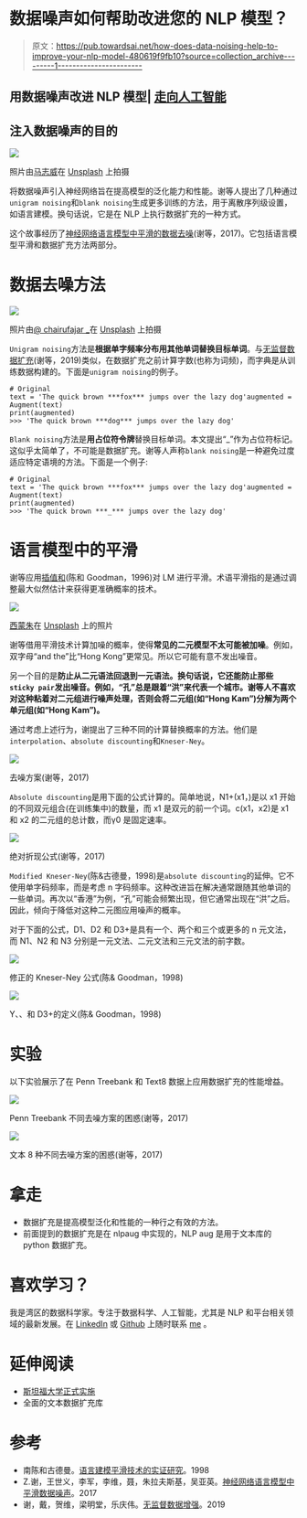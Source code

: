 # 数据噪声如何帮助改进您的 NLP 模型？

> 原文：<https://pub.towardsai.net/how-does-data-noising-help-to-improve-your-nlp-model-480619f9fb10?source=collection_archive---------1----------------------->

## 用数据噪声改进 NLP 模型| [走向人工智能](https://towardsai.net)

## 注入数据噪声的目的

![](img/e99536904f23baf8795eb8c1122c0af3.png)

照片由[马志威](https://unsplash.com/@makcedward?utm_source=medium&utm_medium=referral)在 [Unsplash](https://unsplash.com?utm_source=medium&utm_medium=referral) 上拍摄

将数据噪声引入神经网络旨在提高模型的泛化能力和性能。谢等人提出了几种通过`unigram noising`和`blank noising`生成更多训练的方法，用于离散序列级设置，如语言建模。换句话说，它是在 NLP 上执行数据扩充的一种方式。

这个故事经历了[神经网络语言模型中平滑的数据去噪](https://arxiv.org/pdf/1703.02573.pdf)(谢等，2017)。它包括语言模型平滑和数据扩充方法两部分。

# 数据去噪方法

![](img/318511a2f4acd3be77de6b9dd7a53a5f.png)

照片由[@ chairufajar _](https://unsplash.com/@chairulfajar_?utm_source=medium&utm_medium=referral)在 [Unsplash](https://unsplash.com?utm_source=medium&utm_medium=referral) 上拍摄

`Unigram noising`方法是**根据单字频率分布用其他单词替换目标单词**。与[无监督数据扩充](https://arxiv.org/pdf/1904.12848.pdf)(谢等，2019)类似，在数据扩充之前计算字数(也称为词频)，而字典是从训练数据构建的。下面是`unigram noising`的例子。

```
# Original
text = 'The quick brown ***fox*** jumps over the lazy dog'augmented = Augment(text)
print(augmented)
>>> 'The quick brown ***dog*** jumps over the lazy dog'
```

`Blank noising`方法是**用占位符令牌**替换目标单词。本文提出“_”作为占位符标记。这似乎太简单了，不可能是数据扩充。谢等人声称`blank noising`是一种避免过度适应特定语境的方法。下面是一个例子:

```
# Original
text = 'The quick brown ***fox*** jumps over the lazy dog'augmented = Augment(text)
print(augmented)
>>> 'The quick brown ***_*** jumps over the lazy dog'
```

# 语言模型中的平滑

谢等应用[插值和](https://en.wikipedia.org/wiki/N-gram#Smoothing_techniques)(陈和 Goodman，1996)对 LM 进行平滑。术语平滑指的是通过调整最大似然估计来获得更准确概率的技术。

![](img/1caf67dda9c511af1daaed770b7fb54e.png)

[西蒙朱](https://unsplash.com/@smnzhu?utm_source=medium&utm_medium=referral)在 [Unsplash](https://unsplash.com?utm_source=medium&utm_medium=referral) 上的照片

谢等借用平滑技术计算加噪的概率，使得**常见的二元模型不太可能被加噪**。例如，双字母“and the”比“Hong Kong”更常见。所以它可能有意不发出噪音。

另一个目的是**防止从二元语法回退到一元语法。换句话说，它还能防止那些`sticky pair`发出噪音。例如，“孔”总是跟着“洪”来代表一个城市。谢等人不喜欢对这种粘着对二元组进行噪声处理，否则会将二元组(如“Hong Kam”)分解为两个单元组(如“Hong Kam”)。**

通过考虑上述行为，谢提出了三种不同的计算替换概率的方法。他们是`interpolation`、`absolute discounting`和`Kneser-Ney`。

![](img/2d3feab5ab2a53a7899f2d9eb5b8700a.png)

去噪方案(谢等，2017)

`Absolute discounting`是用下面的公式计算的。简单地说，N1+(x1，)是以 x1 开始的不同双元组合(在训练集中)的数量，而 x1 是双元的前一个词。c(x1，x2)是 x1 和 x2 的二元组的总计数，而γ0 是固定速率。

![](img/c0772e504049d9d3c9ed42d78efef309.png)

绝对折现公式(谢等，2017)

`Modified Kneser-Ney`(陈&古德曼，1998)是`absolute discounting`的延伸。它不使用单字码频率，而是考虑 n 字码频率。这种改进旨在解决通常跟随其他单词的一些单词。再次以“香港”为例，“孔”可能会频繁出现，但它通常出现在“洪”之后。因此，倾向于降低对这种二元图应用噪声的概率。

对于下面的公式，D1、D2 和 D3+是具有一个、两个和三个或更多的 n 元文法，而 N1、N2 和 N3 分别是一元文法、二元文法和三元文法的前字数。

![](img/4a67474a5ed6a0d5d28b7feb0765202e.png)

修正的 Kneser-Ney 公式(陈& Goodman，1998)

![](img/295ef84c5bdecb789b7c72c02bc20bef.png)

Y、、和 D3+的定义(陈& Goodman，1998)

# 实验

以下实验展示了在 Penn Treebank 和 Text8 数据上应用数据扩充的性能增益。

![](img/f6aab8a54f4f93d649184a3cce684485.png)

Penn Treebank 不同去噪方案的困惑(谢等，2017)

![](img/206ab5fdd91554bfeb5b6c799504c431.png)

文本 8 种不同去噪方案的困惑(谢等，2017)

# 拿走

*   数据扩充是提高模型泛化和性能的一种行之有效的方法。
*   前面提到的数据扩充是在 nlpaug 中实现的，NLP aug 是用于文本库的 python 数据扩充。

# 喜欢学习？

我是湾区的数据科学家。专注于数据科学、人工智能，尤其是 NLP 和平台相关领域的最新发展。在 [LinkedIn](https://www.linkedin.com/in/edwardma1026) 或 [Github](https://github.com/makcedward) 上随时联系 [me](https://makcedward.github.io/) 。

# 延伸阅读

*   [斯坦福大学正式实施](https://github.com/stanfordmlgroup/nlm-noising)
*   全面的文本数据扩充库

# 参考

*   南陈和古德曼。[语言建模平滑技术的实证研究](https://dash.harvard.edu/bitstream/handle/1/25104739/tr-10-98.pdf?sequence=1)。1998
*   Z.谢，王世义，李军，李维，聂，朱拉夫斯基，吴亚英。[神经网络语言模型中平滑数据噪声](https://arxiv.org/pdf/1703.02573.pdf)。2017
*   谢，戴，贺维，梁明堂，乐庆伟。[无监督数据增强](https://arxiv.org/pdf/1904.12848.pdf)。2019
